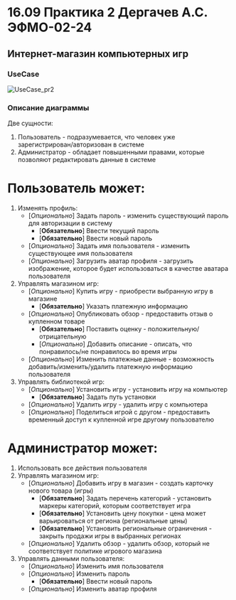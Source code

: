 # 16.09 Практика 2 Дергачев А.С. ЭФМО-02-24
## Интернет-магазин компьютерных игр
### UseCase

![UseCase_pr2](https://github.com/user-attachments/assets/380f4230-1a9e-4a5a-bd04-6d195ec9a47f)

### Описание диаграммы
Две сущности:
1) Пользователь - подразумевается, что человек уже зарегистрирован/авторизован в системе
2) Администратор - обладает повышенными правами, которые позволяют редактировать данные в системе

# Пользователь может:
1) Изменять профиль:
   - [*Опционально*] Задать пароль - изменить существующий пароль для авторизации в систему
     - [**Обязательно**] Ввести текущий пароль
     - [**Обязательно**] Ввести новый пароль
   - [*Опционально*] Задать имя пользователя - изменить существующее имя пользователя
   - [*Опционально*] Загрузить аватар профиля - загрузить изображение, которое будет использоваться в качестве аватара пользователя
2) Управлять магазином игр:
   - [*Опционально*] Купить игру - приобрести выбранную игру в магазине
     - [**Обязательно**] Указать платежную информацию
   - [*Опционально*] Опубликовать обзор - предоставить отзыв о купленном товаре
     - [**Обязательно**] Поставить оценку - положительную/отрицательную
     - [*Опционально*] Добавить описание - описать, что понравилось/не понравилось во время игры
   - [*Опционально*] Изменить платежные данные - возможность добавить/изменить/удалить платежную информацию пользователя
3) Управлять библиотекой игр:
   - [*Опционально*] Установить игру - установить игру на компьютер
     - [**Обязательно**] Задать путь установки
   - [*Опционально*] Удалить игру - удалить игру с компьютера
   - [*Опционально*] Поделиться игрой с другом - предоставить временный доступ к купленной игре другому пользователю

# Администратор может:
1) Использовать все действия пользователя
2) Управлять магазином игр:
   - [*Опционально*] Добавить игру в магазин - создать карточку нового товара (игры)
     - [**Обязательно**] Задать перечень категорий - установить маркеры категорий, которым соответствует игра
     - [**Обязательно**] Установить цену покупки - цена может варьироваться от региона (региональные цены)
     - [**Обязательно**] Установить региональные ограничения - закрыть продажи игры в выбранных регионах
   - [*Опционально*] Удалить обзор - удалить обзор, который не соответствует политике игрового магазина
3) Управлять данными пользователя:
   - [*Опционально*] Изменить имя пользователя
   - [*Опционально*] Изменить пароль
     - [**Обязательно**] Ввести новый пароль
   - [*Опционально*] Изменить аватар профиля
